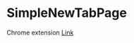 # SimpleNewTabPage
Chrome extension
[Link](https://chrome.google.com/webstore/detail/dcigcdfdmoiogokicinhaedafbefimak/publish-accepted?authuser=0&hl=ko)
